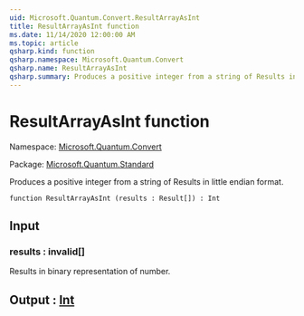 ```yaml
---
uid: Microsoft.Quantum.Convert.ResultArrayAsInt
title: ResultArrayAsInt function
ms.date: 11/14/2020 12:00:00 AM
ms.topic: article
qsharp.kind: function
qsharp.namespace: Microsoft.Quantum.Convert
qsharp.name: ResultArrayAsInt
qsharp.summary: Produces a positive integer from a string of Results in little endian format.
---
```


# ResultArrayAsInt function

Namespace: [Microsoft.Quantum.Convert](xref:Microsoft.Quantum.Convert)

Package: [Microsoft.Quantum.Standard](https://nuget.org/packages/Microsoft.Quantum.Standard)


Produces a positive integer from a string of Results in little endian format.

```qsharp
function ResultArrayAsInt (results : Result[]) : Int
```


## Input

### results : __invalid<Result>__[]

Results in binary representation of number.



## Output : [Int](xref:microsoft.quantum.lang-ref.int)

